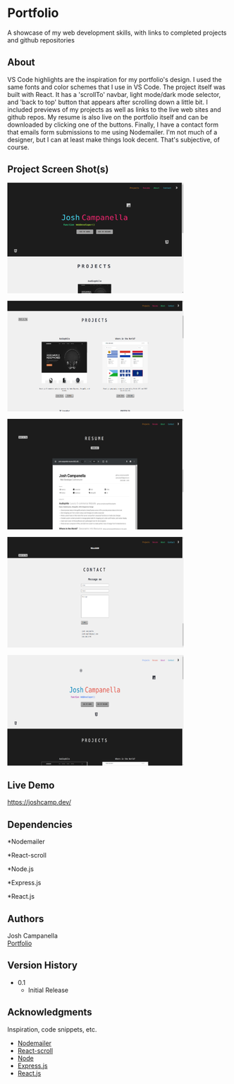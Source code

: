 # Portfolio

A showcase of my web development skills, with links to completed projects and github repositories

## About

VS Code highlights are the inspiration for my portfolio's design. I used the same fonts and color schemes that I use in VS Code. The project itself was built with React. It has a 'scrollTo' navbar, light mode/dark mode selector, and 'back to top' button that appears after scrolling down a little bit.  I included previews of my projects as well as links to the live web sites and github repos.  My resume is also live on the portfolio itself and can be downloaded by clicking one of the buttons.  Finally, I have a contact form that emails form submissions to me using Nodemailer. I'm not much of a designer, but I can at least make things look decent. That's subjective, of course.

## Project Screen Shot(s)

[](src/assets/portfolio-preview.png)
<img src="src/assets/portfolio-preview.png" alt="homepage preview" height="250" width="400">

[](src/assets/projects-portfolio-preview.png)
<img src="src/assets/projects-portfolio-preview.png" alt="projects preview" height="250" width="400">

[](src/assets/resume-portfolio-preview.png)
<img src="src/assets/resume-portfolio-preview.png" alt="resume preview" height="250" width="400">

[](src/assets/contact-portfolio-preview.png)
<img src="src/assets/contact-portfolio-preview.png" alt="contact preview" height="250" width="400">

[](src/assets/light-mode-portfolio-preview.png)
<img src="src/assets/light-mode-portfolio-preview.png" alt="light mode preview" height="250" width="400">

## Live Demo

https://joshcamp.dev/


## Dependencies

*Nodemailer

*React-scroll

*Node.js

*Express.js

*React.js

## Authors

Josh Campanella  
[Portfolio](https://joshcamp.dev)

## Version History

* 0.1
    * Initial Release

## Acknowledgments

Inspiration, code snippets, etc.

* [Nodemailer](https://nodemailer.com/)
* [React-scroll](https://www.npmjs.com/package/react-scroll)
* [Node](https://nodejs.org/)
* [Express.js](https://expressjs.com/)
* [React.js](https://leafletjs.com/)